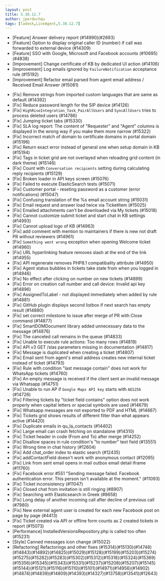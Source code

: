 ```yaml
---
layout: post
title: 5.38.12.7
author: jperdochqu
tags: [ladesk,LiveAgent,5.38.12.7]
---
```


- [Feature] Answer delivery report (#14990)(#2693)
- [Feature] Option to display original caller ID (number) if call was forwarded to external device (#14309)
- [Feature] SSO with Google, Microsoft and Facebook accounts (#10695)(#4838)
- [Improvement] Change certificate of KB by dedicated UI action (#14106)
- [Improvement] Log emails ignored by `FailureNotification` acceptance rule (#15192)
- [Improvement] Refactor email parsed from agent email address / Received Email Answer (#15081)

<!--more-->

- [Fix] Remove strings from imported custom languages that are same as default (#14392)
- [Fix] Reduce password length for the SIP device (#14126)
- [Fix] `HighRiseIntegration_Task_PairAllUsers` and `SyncAllUsers` tries to process deleted users (#14786)
- [Fix] Jumping ticket tabs (#15330)
- [Fix] SLA log report: The content of "Requester" and "Agent" columns is displayed in the wrong way if you make them more narrow (#15322)
- [Fix] Incorrect match of domain to certificate domains in portal domain (#15196)
- [Fix] Return exact error instead of general one when setup domain in KB (#15194)
- [Fix] Tags in ticket grid are not overlayed when reloading grid content (in dark theme) (#15146)
- [Fix] Count with `Conversation recipients` setting during calculating reply recipients (#15129)
- [Fix] Broken loader in API keys screen (#15076)
- [Fix] Failed to execute ElasticSearch tests (#15071)
- [Fix] Customer portal - reseting password as a customer (error notifications) (#15047)
- [Fix] Confusing translation of the %s email account string (#15031)
- [Fix] Email request and answer load twice via TicketItem (#15025)
- [Fix] Emailed attachments can't be downloaded via My tickets (#15018)
- [Fix] Cannot customize submit ticket and start chat in KB settings (#14993)
- [Fix] Cannot upload logo of KB (#14963)
- [Fix] add comment with mention to maintainers if there is new not draft PR without reviewers (#14961)
- [Fix] `Something went wrong` exception when opening Welcome ticket (#14960)
- [Fix] URL hyperlinking feature removes slash at the end of the link (#14955)
- [Fix] API regenerate removes PHP8.1 compatibality attribute (#14950)
- [Fix] Agent status bubbles in tickets take state from when you logged in (#14946)
- [Fix] No effect after clicking on number on new tickets (#14899)
- [Fix] Error on creation call number and call device: Invalid api key (#14896)
- [Fix] AssignedToLabel - not displayed immediately when added by rule (#14881)
- [Fix] GitHub plugin displays second listbox if next search has empty result (#14880)
- [Fix] set correct milestone to issue after merge of PR with Close command (#14877)
- [Fix] SmartDOMDocument library added unnecessary data to the message (#14876)
- [Fix] The canceled call remains in the queue (#14833)
- [Fix] Unable to execute rule actions: Too many rows (#14819)
- [Fix] API v3 GET /slas parameters missing in documentation (#14817)
- [Fix] Message is duplicated when creating a ticket (#14807)
- [Fix] Email sent from agent's email address creates new internal ticket instead of ticket (#14793)
- [Fix] Rule with condition "last message contain" does not work for WhatsApp tickets (#14760)
- [Fix] An empty message is received if the client sent an invalid message via Whatsapp (#14751)
- [Fix] Unable to run AP if `Google Maps API key` starts with `AES256` (#14726)
- [Fix] Filtering tickets by "ticket field contains" option does not work properly when capital letters or special symbols are used (#14679)
- [Fix] Whatsapp messages are not exported to PDF and HTML (#14667)
- [Fix] Tickets grid shows results of different filter than what appears active (#14420)
- [Fix] Duplicate emails in qu_la_contacts (#14402)
- [Fix] Large email can crash fetching on standalone (#14310)
- [Fix] Ticket header in code (From and To) after merge (#14252)
- [Fix] Disallow spaces in rule condition's "to number" text field (#13551)
- [Fix] Wrong time in chat history (#12604)
- [Fix] Add chat_order index to elastic search (#12435)
- [Fix] addContactField doesn't work with anonymous contact (#12095)
- [Fix] Link from sent email opens in mail outbox email detail iframe (#11760)
- [Fix] Facebook error #551 "Sending message failed. Facebook authentication error. This person isn't available at the moment." (#11093)
- [Fix] Ticket inconsistency (#11047)
- [Fix] Closed chat from invitation is still ringing (#8907)
- [Fix] Searching with Elasticsearch in Greek (#8658)
- [Fix] Long delay of another incoming call after decline of previous call (#7980)
- [Fix] New external agent user is created for each new Facebook post on page by page (#4413)
- [Fix] Ticket created via API or offline form counts as 2 created tickets in report (#15073)
- [Performance] InstalledVersionsRepository.php is called too often (#15231)
- [Style] Canned messages icon change (#15022)
- [Refactoring] Refactorings and other fixes (#15314)(#15130)(#14748)(#14843)(#14892)(#14825)(#15029)(#15128)(#15199)(#15203)(#15274)(#15275)(#15282)(#15283)(#15302)(#15312)(#15318)(#15324)(#15369)(#15356)(#15345)(#15343)(#15331)(#15237)(#15208)(#15207)(#15145)(#15144)(#15121)(#15116)(#15110)(#15101)(#14971)(#14956)(#14902)(#14874)(#14839)(#14809)(#14393)(#14327)(#13758)(#13541)(#12643)

